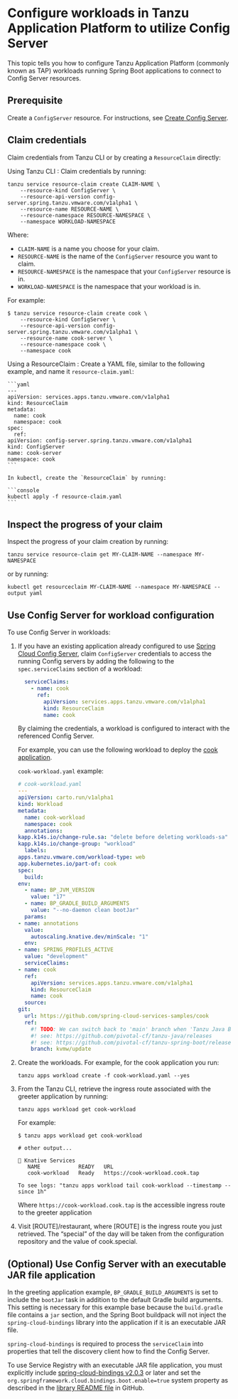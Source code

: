 # Configure workloads in Tanzu Application Platform to utilize Config Server

This topic tells you how to configure Tanzu Application Platform (commonly known as TAP) workloads
running Spring Boot applications to connect to Config Server resources.

## <a id='prereq'></a> Prerequisite

Create a `ConfigServer` resource. For instructions, see
[Create Config Server](./configure-config-server.hbs.md).

## <a id="claim-creds"></a> Claim credentials

Claim credentials from Tanzu CLI or by creating a `ResourceClaim` directly:

Using Tanzu CLI
: Claim credentials by running:

   ```console
   tanzu service resource-claim create CLAIM-NAME \
       --resource-kind ConfigServer \
       --resource-api-version config-server.spring.tanzu.vmware.com/v1alpha1 \
       --resource-name RESOURCE-NAME \
       --resource-namespace RESOURCE-NAMESPACE \
       --namespace WORKLOAD-NAMESPACE
   ```

   Where:

   - `CLAIM-NAME` is a name you choose for your claim.
   - `RESOURCE-NAME` is the name of the `ConfigServer` resource you want to claim.
   - `RESOURCE-NAMESPACE` is the namespace that your `ConfigServer` resource is in.
   - `WORKLOAD-NAMESPACE` is the namespace that your workload is in.

   For example:

   ```console
   $ tanzu service resource-claim create cook \
       --resource-kind ConfigServer \
       --resource-api-version config-server.spring.tanzu.vmware.com/v1alpha1 \
       --resource-name cook-server \
       --resource-namespace cook \
       --namespace cook
   ```

Using a ResourceClaim
: Create a YAML file, similar to the following example, and name it `resource-claim.yaml`:

    ```yaml
    ---
    apiVersion: services.apps.tanzu.vmware.com/v1alpha1
    kind: ResourceClaim
    metadata:
      name: cook
      namespace: cook
    spec:
      ref:
	apiVersion: config-server.spring.tanzu.vmware.com/v1alpha1
	kind: ConfigServer
	name: cook-server
	namespace: cook
    ```

    In kubectl, create the `ResourceClaim` by running:

    ```console
    kubectl apply -f resource-claim.yaml
    ```

## <a id="inspect"></a> Inspect the progress of your claim

Inspect the progress of your claim creation by running:

```console
tanzu service resource-claim get MY-CLAIM-NAME --namespace MY-NAMESPACE
```

or by running:

```console
kubectl get resourceclaim MY-CLAIM-NAME --namespace MY-NAMESPACE --output yaml
```

## <a id="inspect"></a> Use Config Server for workload configuration

To use Config Server in workloads:

1. If you have an existing application already configured to use
   [Spring Cloud Config Server](https://docs.spring.io/spring-cloud-config/docs/current/reference/html/#_spring_cloud_config_client),
   claim `ConfigServer` credentials to access the running Config servers by adding the following to
   the `spec.serviceClaims` section of a workload:

    ```yaml
      serviceClaims:
        - name: cook
          ref:
            apiVersion: services.apps.tanzu.vmware.com/v1alpha1
            kind: ResourceClaim
            name: cook
    ```

   By claiming the credentials, a workload is configured to interact with the
   referenced Config Server.

   For example, you can use the following workload to deploy the
   [cook application](https://github.com/spring-cloud-services-samples/cook).

   `cook-workload.yaml` example:

    ```yaml
    # cook-workload.yaml
    ---
    apiVersion: carto.run/v1alpha1
    kind: Workload
    metadata:
      name: cook-workload
      namespace: cook
      annotations:
	kapp.k14s.io/change-rule.sa: "delete before deleting workloads-sa"
	kapp.k14s.io/change-group: "workload"
      labels:
	apps.tanzu.vmware.com/workload-type: web
	app.kubernetes.io/part-of: cook
    spec:
      build:
	env:
	  - name: BP_JVM_VERSION
	    value: "17"
	  - name: BP_GRADLE_BUILD_ARGUMENTS
	    value: "--no-daemon clean bootJar"
      params:
	- name: annotations
	  value:
	    autoscaling.knative.dev/minScale: "1"
      env:
	- name: SPRING_PROFILES_ACTIVE
	  value: "development"
      serviceClaims:
	- name: cook
	  ref:
	    apiVersion: services.apps.tanzu.vmware.com/v1alpha1
	    kind: ResourceClaim
	    name: cook
      source:
	git:
	  url: https://github.com/spring-cloud-services-samples/cook
	  ref:
	    #! TODO: We can switch back to 'main' branch when 'Tanzu Java Buildpack' v9.16.1 is released which should include 'Tanzu Buildpack for Spring Boot' v5.29.1 
	    #! see: https://github.com/pivotal-cf/tanzu-java/releases
	    #! see: https://github.com/pivotal-cf/tanzu-spring-boot/releases/tag/v5.29.1
	    branch: kvmw/update
    ```

2. Create the workloads. For example, for the cook application you run:

   ```console
   tanzu apps workload create -f cook-workload.yaml --yes
   ```

3. From the Tanzu CLI, retrieve the ingress route associated with the greeter application by running:

   ```console
   tanzu apps workload get cook-workload
   ```

   For example:

   ```console
   $ tanzu apps workload get cook-workload

   # other output...

   🚢 Knative Services
      NAME            READY   URL
      cook-workload   Ready   https://cook-workload.cook.tap

   To see logs: "tanzu apps workload tail cook-workload --timestamp --since 1h"
   ```

   Where `https://cook-workload.cook.tap` is the accessible ingress route to the greeter application

4. Visit [ROUTE]/restaurant, where [ROUTE] is the ingress route you just retrieved.
The “special” of the day will be taken from the configuration repository and the value of cook.special.

## <a id="exec-jar-file-app"></a> (Optional) Use Config Server with an executable JAR file application

In the greeting application example, `BP_GRADLE_BUILD_ARGUMENTS` is set to include the `bootJar`
task in addition to the default Gradle build arguments. This setting is necessary for this example
base because the `build.gradle` file contains a `jar` section, and the Spring Boot buildpack will
not inject the `spring-cloud-bindings` library into the application if it is an executable JAR file.

`spring-cloud-bindings` is required to process the `serviceClaim` into properties that tell the
discovery client how to find the Config Server.

To use Service Registry with an executable JAR file application, you must explicitly include [spring-cloud-bindings v2.0.3](https://mvnrepository.com/artifact/org.springframework.cloud/spring-cloud-bindings/2.0.3)
or later and set the `org.springframework.cloud.bindings.boot.enable=true` system property as
described in the
[library README file](https://github.com/spring-cloud/spring-cloud-bindings#spring-boot-configuration)
in GitHub.
